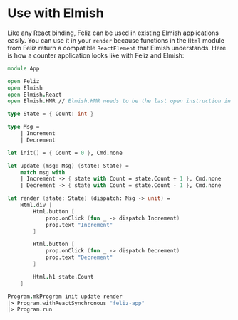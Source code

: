 # Use with Elmish

Like any React binding, Feliz can be used in existing Elmish applications easily. You can use it in your `render` because functions in the `Html` module from Feliz return a compatible `ReactElement` that Elmish understands. Here is how a counter application looks like with Feliz and Elmish:

```fs
module App

open Feliz
open Elmish
open Elmish.React
open Elmish.HMR // Elmish.HMR needs to be the last open instruction in order to be able to shadow any supported API

type State = { Count: int }

type Msg =
    | Increment
    | Decrement

let init() = { Count = 0 }, Cmd.none

let update (msg: Msg) (state: State) =
    match msg with
    | Increment -> { state with Count = state.Count + 1 }, Cmd.none
    | Decrement -> { state with Count = state.Count - 1 }, Cmd.none

let render (state: State) (dispatch: Msg -> unit) =
    Html.div [
        Html.button [
            prop.onClick (fun _ -> dispatch Increment)
            prop.text "Increment"
        ]

        Html.button [
            prop.onClick (fun _ -> dispatch Decrement)
            prop.text "Decrement"
        ]

        Html.h1 state.Count
    ]

Program.mkProgram init update render
|> Program.withReactSynchronous "feliz-app"
|> Program.run    
```